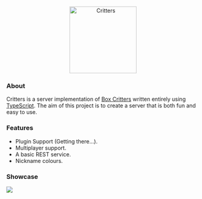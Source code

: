 <div align="center">
  <br />
  <p>
    <a href="#"><img src="https://user-images.githubusercontent.com/38108408/79511435-33de8880-8037-11ea-91b2-a97274fef874.png" width="175" alt="Critters" /></a>
  </p>
</div>

### About

Critters is a server implementation of [Box Critters](https://boxcritters.com) written entirely using [TypeScript](https://www.typescriptlang.org). The aim of this project is to create a server that is both fun and easy to use.

### Features

- Plugin Support (Getting there...).
- Multiplayer support.
- A basic REST service.
- Nickname colours.

### Showcase

![](https://user-images.githubusercontent.com/38108408/79524763-3fdb4200-8059-11ea-9ddc-bd2b23af3d07.png)